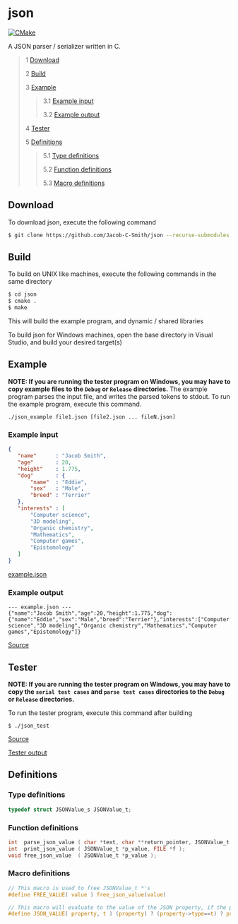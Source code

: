 # json
[![CMake](https://github.com/Jacob-C-Smith/json/actions/workflows/cmake.yml/badge.svg)](https://github.com/Jacob-C-Smith/json/actions/workflows/cmake.yml)

 A JSON parser / serializer written in C. 
 
 > 1 [Download](#download)
 >
 > 2 [Build](#build)
 >
 > 3 [Example](#example)
 >
 >> 3.1 [Example input](#example-input)
 >>
 >> 3.2 [Example output](#example-output)
 >
 > 4 [Tester](#tester)
 >
 > 5 [Definitions](#definitions)
 >
 >> 5.1 [Type definitions](#type-definitions)
 >>
 >> 5.2 [Function definitions](#function-definitions)
 >>
 >> 5.3 [Macro definitions](#macro-definitinos)

 ## Download
 To download json, execute the following command
 ```bash
 $ git clone https://github.com/Jacob-C-Smith/json --recurse-submodules
 ```
 ## Build
 To build on UNIX like machines, execute the following commands in the same directory
 ```bash
 $ cd json
 $ cmake .
 $ make
 ```
  This will build the example program, and dynamic / shared libraries

  To build json for Windows machines, open the base directory in Visual Studio, and build your desired target(s)
 ## Example
 **NOTE: If you are running the tester program on Windows, you may have to copy example files to the ```Debug``` or ```Release``` directories.**
 The example program parses the input file, and writes the parsed tokens to stdout. To run the example program, execute this command.
 ```
 ./json_example file1.json [file2.json ... fileN.json]
 ```
 ### Example input 
 ```json
{
    "name"      : "Jacob Smith",
    "age"       : 20,
    "height"    : 1.775,
    "dog"       : {
        "name"  : "Eddie",
        "sex"   : "Male",
        "breed" : "Terrier"
    },
    "interests" : [
        "Computer science",
        "3D modeling",
        "Organic chemistry",
        "Mathematics",
        "Computer games",
        "Epistemology"
    ]
}
 ```
[example.json](example.json)

 ### Example output
 ```
--- example.json ---
{"name":"Jacob Smith","age":20,"height":1.775,"dog":{"name":"Eddie","sex":"Male","breed":"Terrier"},"interests":["Computer science","3D modeling","Organic chemistry","Mathematics","Computer games","Epistemology"]}

 ```
 [Source](main.c)
 
 ## Tester
 **NOTE: If you are running the tester program on Windows, you may have to copy the ```serial test cases``` and ```parse test cases``` directories to the ```Debug``` or ```Release``` directories.**

 To run the tester program, execute this command after building
 ```
 $ ./json_test
 ```
 [Source](json_test.c)
 
 [Tester output](test_output.txt)
 ## Definitions
 
 ### Type definitions
 ```c
 typedef struct JSONValue_s JSONValue_t;
 ```
 ### Function definitions

 ```c 
int  parse_json_value ( char *text, char **return_pointer, JSONValue_t **pp_value );
int  print_json_value ( JSONValue_t *p_value, FILE *f );
void free_json_value  ( JSONValue_t *p_value );
 ```

 ### Macro definitions
 ```c
// This macro is used to free JSONValue_t *'s 
#define FREE_VALUE( value ) free_json_value(value)

// This macro will evaluate to the value of the JSON property, if the property is not a null pointer and if the type matches the parameter 't'
#define JSON_VALUE( property, t ) (property) ? (property->type==t) ? property->integer : 0 : 0;
 ```
